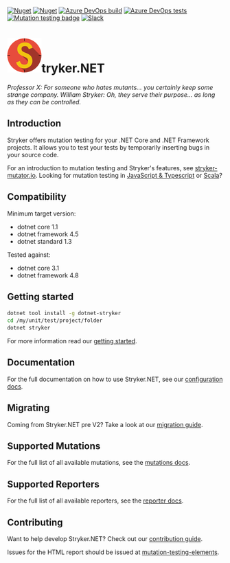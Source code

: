 [![Nuget](https://img.shields.io/nuget/v/dotnet-stryker.svg?color=blue&label=dotnet-stryker&style=flat-square)](https://www.nuget.org/packages/dotnet-stryker/)
[![Nuget](https://img.shields.io/nuget/dt/dotnet-stryker.svg?style=flat-square)](https://www.nuget.org/packages/dotnet-stryker/)
[![Azure DevOps build](https://img.shields.io/azure-devops/build/stryker-mutator/Stryker/4/master.svg?label=Azure%20Pipelines&style=flat-square)](https://dev.azure.com/stryker-mutator/Stryker/_build/latest?definitionId=4)
[![Azure DevOps tests](https://img.shields.io/azure-devops/tests/stryker-mutator/506a1f46-900e-434e-805f-ff8d36fc81af/4/master.svg?compact_message&style=flat-square)](https://dev.azure.com/stryker-mutator/Stryker/_build/latest?definitionId=4)
[![Mutation testing badge](https://img.shields.io/endpoint?style=flat&url=https%3A%2F%2Fbadge-api.stryker-mutator.io%2Fgithub.com%2Fstryker-mutator%2Fstryker-net%2Fmaster)](https://dashboard.stryker-mutator.io/reports/github.com/stryker-mutator/stryker-net/master)
[![Slack](https://img.shields.io/badge/chat-on%20slack-blueviolet?style=flat-square)](https://join.slack.com/t/stryker-mutator/shared_invite/enQtOTUyMTYyNTg1NDQ0LTU4ODNmZDlmN2I3MmEyMTVhYjZlYmJkOThlNTY3NTM1M2QxYmM5YTM3ODQxYmJjY2YyYzllM2RkMmM1NjNjZjM)

# ![S](https://raw.githubusercontent.com/stryker-mutator/stryker-mutator.github.io/master/images/stryker-80x80.png)tryker.NET
*Professor X: For someone who hates mutants... you certainly keep some strange company.*
*William Stryker: Oh, they serve their purpose... as long as they can be controlled.*

## Introduction

Stryker offers mutation testing for your .NET Core and .NET Framework projects. It allows you to test your tests by temporarily inserting bugs in your source code.

For an introduction to mutation testing and Stryker's features, see [stryker-mutator.io](https://stryker-mutator.io/). Looking for mutation testing in [JavaScript & Typescript](https://stryker-mutator.github.io/stryker) or [Scala](https://stryker-mutator.github.io/stryker4s)?

## Compatibility

Minimum target version:
 - dotnet core 1.1
 - dotnet framework 4.5
 - dotnet standard 1.3

 Tested against:
  - dotnet core 3.1
  - dotnet framework 4.8

## Getting started

```bash
dotnet tool install -g dotnet-stryker
cd /my/unit/test/project/folder
dotnet stryker
```

For more information read our [getting started](https://stryker-mutator.io/docs/stryker-net/getting-started).

## Documentation

For the full documentation on how to use Stryker.NET, see our [configuration docs](https://stryker-mutator.io/docs/stryker-net/configuration).

## Migrating

Coming from Stryker.NET pre V2? Take a look at our [migration guide](https://stryker-mutator.io/docs/stryker-net/migration-guide).

## Supported Mutations

For the full list of all available mutations, see the [mutations docs](https://stryker-mutator.io/docs/stryker-net/mutations).

## Supported Reporters

For the full list of all available reporters, see the [reporter docs](https://stryker-mutator.io/docs/stryker-net/reporters).

## Contributing

Want to help develop Stryker.NET? Check out our [contribution guide](/CONTRIBUTING.md).

Issues for the HTML report should be issued at [mutation-testing-elements](https://github.com/stryker-mutator/mutation-testing-elements).
